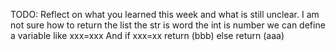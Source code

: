 TODO: Reflect on what you learned this week and what is still unclear.
I am not sure how to return the list 
the str is word 
the int is number
we can define a variable like xxx=xxx
And 
    if  xxx=xx
 return (bbb)
else
    return (aaa)
    